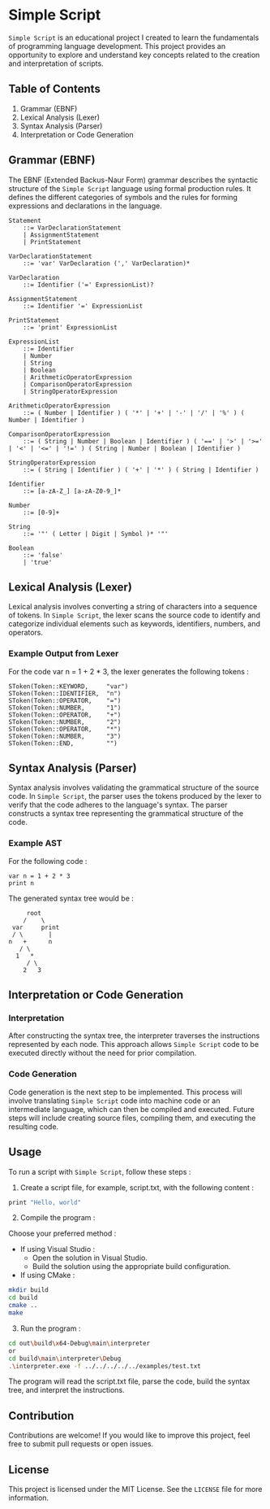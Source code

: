 # Simple Script

`Simple Script` is an educational project I created to learn the fundamentals of
programming language development. This project provides an opportunity to explore
and understand key concepts related to the creation and interpretation of scripts.

## Table of Contents

1. Grammar (EBNF)
2. Lexical Analysis (Lexer)
3. Syntax Analysis (Parser)
4. Interpretation or Code Generation

## Grammar (EBNF)

The EBNF (Extended Backus-Naur Form) grammar describes the syntactic structure of the
`Simple Script` language using formal production rules. It defines the different categories
of symbols and the rules for forming expressions and declarations in the language.

```ebnf
Statement
    ::= VarDeclarationStatement
    | AssignmentStatement
    | PrintStatement

VarDeclarationStatement
    ::= 'var' VarDeclaration (',' VarDeclaration)*

VarDeclaration
    ::= Identifier ('=' ExpressionList)?

AssignmentStatement
    ::= Identifier '=' ExpressionList

PrintStatement
    ::= 'print' ExpressionList

ExpressionList
    ::= Identifier
    | Number
    | String
    | Boolean
    | ArithmeticOperatorExpression
    | ComparisonOperatorExpression
    | StringOperatorExpression

ArithmeticOperatorExpression
    ::= ( Number | Identifier ) ( '*' | '+' | '-' | '/' | '%' ) ( Number | Identifier )

ComparisonOperatorExpression
    ::= ( String | Number | Boolean | Identifier ) ( '==' | '>' | '>=' | '<' | '<=' | '!=' ) ( String | Number | Boolean | Identifier )

StringOperatorExpression
    ::= ( String | Identifier ) ( '+' | '*' ) ( String | Identifier )

Identifier
    ::= [a-zA-Z_] [a-zA-Z0-9_]*

Number
    ::= [0-9]+

String
    ::= '"' ( Letter | Digit | Symbol )* '"'

Boolean
    ::= 'false'
    | 'true'
```

## Lexical Analysis (Lexer)

Lexical analysis involves converting a string of characters into a sequence of tokens.
In `Simple Script`, the lexer scans the source code to identify and categorize individual
elements such as keywords, identifiers, numbers, and operators.

### Example Output from Lexer

For the code var n = 1 + 2 * 3, the lexer generates the following tokens :

```
SToken(Token::KEYWORD,     "var")
SToken(Token::IDENTIFIER,  "n")
SToken(Token::OPERATOR,    "=")
SToken(Token::NUMBER,      "1")
SToken(Token::OPERATOR,    "+")
SToken(Token::NUMBER,      "2")
SToken(Token::OPERATOR,    "*")
SToken(Token::NUMBER,      "3")
SToken(Token::END,         "")
```

## Syntax Analysis (Parser)

Syntax analysis involves validating the grammatical structure of the source code. In `Simple Script`,
the parser uses the tokens produced by the lexer to verify that the code adheres to the language's
syntax. The parser constructs a syntax tree representing the grammatical structure of the code.

### Example AST

For the following code :

```
var n = 1 + 2 * 3
print n
```

The generated syntax tree would be :

```
     root
    /    \ 
 var     print
 / \       |
n   +      n
   / \
  1   *
     / \
    2   3
```

## Interpretation or Code Generation

### Interpretation

After constructing the syntax tree, the interpreter traverses the instructions
represented by each node. This approach allows `Simple Script` code to be executed
directly without the need for prior compilation.

### Code Generation

Code generation is the next step to be implemented. This process will involve translating
`Simple Script` code into machine code or an intermediate language, which can then be compiled
and executed. Future steps will include creating source files, compiling them, and executing
the resulting code.

## Usage

To run a script with `Simple Script`, follow these steps :

1. Create a script file, for example, script.txt, with the following content :

```c
print "Hello, world"
```

2. Compile the program :

Choose your preferred method :

- If using Visual Studio :
    - Open the solution in Visual Studio.
    - Build the solution using the appropriate build configuration.
- If using CMake :

```bash
mkdir build
cd build
cmake ..
make
```

3. Run the program :

```bash
cd out\build\x64-Debug\main\interpreter
or
cd build\main\interpreter\Debug
.\interpreter.exe -f ../../../../../examples/test.txt
```

The program will read the script.txt file, parse the code, build the syntax tree,
and interpret the instructions.

## Contribution

Contributions are welcome! If you would like to improve this project, feel free to submit
pull requests or open issues.

## License

This project is licensed under the MIT License. See the `LICENSE` file for more information.
